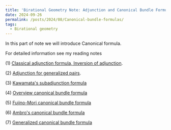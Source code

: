 ```yaml
---
title: 'Birational Geometry Note: Adjunction and Canonical Bundle Formulas'
date: 2024-09-26
permalink: /posts/2024/08/Canonical-bundle-formulas/
tags:
  - Birational geometry
---
```


In this part of note we will introduce Canonical formula.



For detailed information see my reading notes 

(1) [Classical adjunction formula, Inversion of adjunction]().

(2) [Adjunction for generalized pairs](). 

(3) [Kawamata's subadjunction formula](https://yilimath.github.io/files/Birational/CanonicalBundleFormula/KawamataSubadjunction.pdf)

(4) [Overview canonical bundle formula](https://yilimath.github.io/files/Birational/CanonicalBundleFormula/OverviewCanonicalBundle.pdf)

(5) [Fujino-Mori canonical bundle formula](https://yilimath.github.io/files/Birational/CanonicalBundleFormula/FujinoMoriCanonicalBundle.pdf)

(6) [Ambro's canonical bundle formula](https://yilimath.github.io/files/Birational/CanonicalBundleFormula/AmbroCanonicalBundle.pdf)

(7) [Generalized canonical bundle formula](https://yilimath.github.io/files/Birational/CanonicalBundleFormula/GeneralizedCanonicalBundle.pdf)
